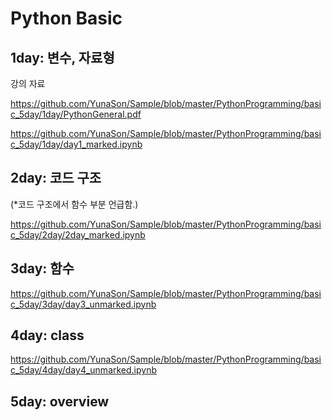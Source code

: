 # Python Basic

## 1day: 변수, 자료형

강의 자료

https://github.com/YunaSon/Sample/blob/master/PythonProgramming/basic_5day/1day/PythonGeneral.pdf

https://github.com/YunaSon/Sample/blob/master/PythonProgramming/basic_5day/1day/day1_marked.ipynb

## 2day: 코드 구조
(*코드 구조에서 함수 부분 언급함.)

https://github.com/YunaSon/Sample/blob/master/PythonProgramming/basic_5day/2day/2day_marked.ipynb


## 3day: 함수
https://github.com/YunaSon/Sample/blob/master/PythonProgramming/basic_5day/3day/day3_unmarked.ipynb



## 4day: class
https://github.com/YunaSon/Sample/blob/master/PythonProgramming/basic_5day/4day/day4_unmarked.ipynb


## 5day: overview
